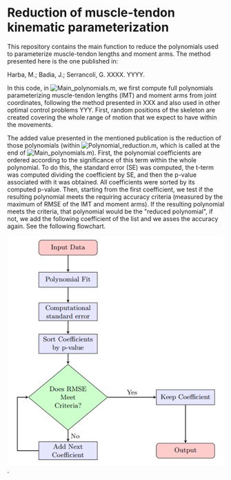 # Reduction of muscle-tendon kinematic parameterization
This repository contains the main function to reduce the polynomials used to parameterize muscle-tendon lengths and moment arms.
The method presented here is the one published in:

Harba, M.; Badia, J.; Serrancolí, G. XXXX. YYYY.


In this code, in ![Main_polynomials.m](Main_polynomials.m), we first compute full polynomials parameterizing muscle-tendon lengths (lMT) and moment arms from joint coordinates, following the method presented in XXX and also used in other optimal control problems YYY. First, random positions of the skeleton are created covering the whole range of motion that we expect to have within the movements. 

The added value presented in the mentioned publication is the reduction of those polynomials (within ![Polynomial_reduction.m](Polynomial_reduction.m), which is called at the end of ![Main_polynomials.m](Main_polynomials.m)). First, the polynomial coefficients are ordered according to the significance of this term within the whole polynomial. To do this, the standard error (SE) was computed, the t-term was computed dividing the coefficient by SE, and then the p-value associated with it was obtained. All coefficients were sorted by its computed p-value. Then, starting from the first coefficient, we test if the resulting polynomial meets the requiring accuracy criteria (measured by the maximum of RMSE of the lMT and moment arms). If the resulting polynomial meets the criteria, that polynomial would be the "reduced polynomial", if not, we add the following coefficient of the list and we asses the accuracy again. See the following flowchart.

![following flowchart](img/flowchart.png).


